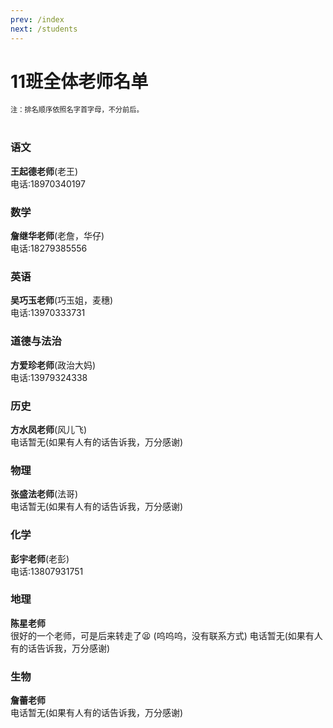 ```yaml
---
prev: /index
next: /students
---
```

# 11班全体老师名单
<div style="font-size: 80%">注：排名顺序依照名字首字母，不分前后。</div>
<br>

### 语文<br>
**王起德老师**(老王)<br>
电话:18970340197
### 数学<br>
**詹继华老师**(老詹，华仔)<br>
电话:18279385556
### 英语<br>
**吴巧玉老师**(巧玉姐，麦穗)<br>
电话:13970333731
### 道德与法治<br>
**方爱珍老师**(政治大妈)<br>
电话:13979324338<Badge type="tip" text="特别感谢:俞灵威" vertical="top" />
### 历史<br>
**方水凤老师**(风儿飞)<br>
电话暂无(如果有人有的话告诉我，万分感谢)
### 物理<br>
**张盛法老师**(法哥)<br>
电话暂无(如果有人有的话告诉我，万分感谢)
### 化学<br>
**彭宇老师**(老彭)<br>
电话:13807931751<Badge type="tip" text="特别感谢:胡靖宇" vertical="top" />
### 地理<br>
**陈星老师** <br>
很好的一个老师，可是后来转走了😫
(呜呜呜，没有联系方式)
电话暂无(如果有人有的话告诉我，万分感谢)
### 生物<br>
**詹蕾老师** <br>
电话暂无(如果有人有的话告诉我，万分感谢)